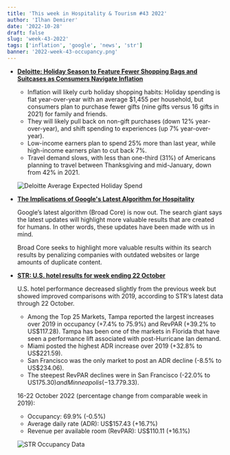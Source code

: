 ```yaml
---
title: 'This week in Hospitality & Tourism #43 2022'
author: 'Ilhan Demirer'
date: '2022-10-28'
draft: false
slug: 'week-43-2022'
tags: ['inflation', 'google', 'news', 'str']
banner: '2022-week-43-occupancy.png'
---
```


- **[Deloitte: Holiday Season to Feature Fewer Shopping Bags and Suitcases as Consumers Navigate Inflation](https://www.hospitalitynet.org/news/4113106.html)**

  - Inflation will likely curb holiday shopping habits: Holiday spending is flat year-over-year with an average $1,455 per household, but consumers plan to purchase fewer gifts (nine gifts versus 16 gifts in 2021) for family and friends.
  - They will likely pull back on non-gift purchases (down 12% year-over-year), and shift spending to experiences (up 7% year-over-year).
  - Low-income earners plan to spend 25% more than last year, while high-income earners plan to cut back 7%.
  - Travel demand slows, with less than one-third (31%) of Americans planning to travel between Thanksgiving and mid-January, down from 42% in 2021.

  ![Deloitte Average Expected Holiday Spend](/images/blogimages/2022-week-43-average-expexted-holiday-spend.jpg)

- **[The Implications of Google's Latest Algorithm for Hospitality](https://hospitalitytech.com/implications-googles-latest-algorithm-hospitality)**

  Google’s latest algorithm (Broad Core) is now out. The search giant says the latest updates will highlight more valuable results that are created for humans. In other words, these updates have been made with us in mind.

  Broad Core seeks to highlight more valuable results within its search results by penalizing companies with outdated websites or large amounts of duplicate content.

- **[STR: U.S. hotel results for week ending 22 October](https://str.com/press-release/str-us-hotel-results-week-ending-22-october)**

  U.S. hotel performance decreased slightly from the previous week but showed improved comparisons with 2019, according to STR‘s latest data through 22 October.

  - Among the Top 25 Markets, Tampa reported the largest increases over 2019 in occupancy (+7.4% to 75.9%) and RevPAR (+39.2% to US$117.28). Tampa has been one of the markets in Florida that have seen a performance lift associated with post-Hurricane Ian demand.
  - Miami posted the highest ADR increase over 2019 (+32.8% to US$221.59).
  - San Francisco was the only market to post an ADR decline (-8.5% to US$234.06).
  - The steepest RevPAR declines were in San Francisco (-22.0% to US$175.30) and Minneapolis (-13.7% to US$79.33).

  16-22 October 2022 (percentage change from comparable week in 2019):

  - Occupancy: 69.9% (-0.5%)
  - Average daily rate (ADR): US$157.43 (+16.7%)
  - Revenue per available room (RevPAR): US$110.11 (+16.1%)

  ![STR Occupancy Data](/images/blogimages/2022-week-43-occupancy.png)
